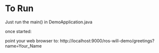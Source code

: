 # To Run

Just run the main() in DemoApplication.java

once started:

point your web browser to:
http://localhost:9000/ros-will-demo/greetings?name=Your_Name
